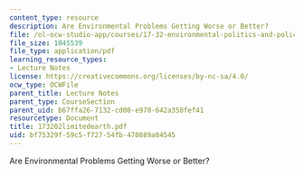 ```yaml
---
content_type: resource
description: Are Environmental Problems Getting Worse or Better?
file: /ol-ocw-studio-app/courses/17-32-environmental-politics-and-policy-spring-2003/bf75329f59c5f72754fb470889a04545_173202limitedearth.pdf
file_size: 1045539
file_type: application/pdf
learning_resource_types:
- Lecture Notes
license: https://creativecommons.org/licenses/by-nc-sa/4.0/
ocw_type: OCWFile
parent_title: Lecture Notes
parent_type: CourseSection
parent_uid: b67ffa26-7132-cd00-e970-642a358fef41
resourcetype: Document
title: 173202limitedearth.pdf
uid: bf75329f-59c5-f727-54fb-470889a04545
---
```

Are Environmental Problems Getting Worse or Better?